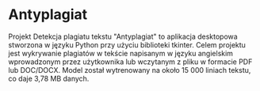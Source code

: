 # Antyplagiat
Projekt Detekcja plagiatu tekstu "Antyplagiat" to aplikacja desktopowa stworzona w języku Python 
przy użyciu biblioteki tkinter. Celem projektu jest wykrywanie plagiatów w tekście napisanym w języku 
angielskim wprowadzonym przez użytkownika lub wczytanym z pliku w formacie PDF lub DOC/DOCX.
Model został wytrenowany na około 15 000 liniach tekstu, co daje 3,78 MB danych.
